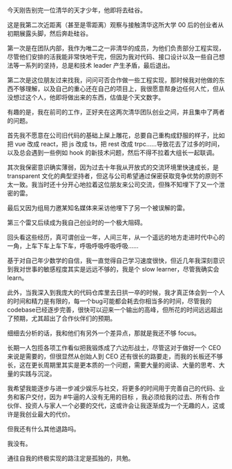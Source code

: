 
今天刚告别完一位清华的天才少年，他即将去硅谷。

这是我第二次近距离（甚至是零距离）观察与接触清华这所大学 00 后的创业者从初期展露头脚，然后奔赴硅谷。

第一次是在团队内部，我作为唯二之一非清华的成员，为他们负责部分工程实现，尽管他们安排的活我能非常快地干完，但因为我对代码、接口设计以及一些自己想法等一系列的坚持，总是和技术 leader 产生矛盾，最后退出。

第二次是这位朋友过来找我，问问可否合作做一些工程实现，那时候我对他做的东西不够理解，以及自己的重心还在自己的项目上，我很愿意帮身边任何人忙，但从没想过这个人，他即将做出来的东西，估值是个天文数字。

有趣的是，我在前司的工作，正好夹在这两次清华团队创业之间，并且集中了两者的问题。

首先我不愿意在公司旧代码的基础上屎上雕花，总要自己重构成舒服的样子，比如把 vue 改成 react，把 js 改成 ts，把 rest 改成 trpc……导致花去了过多的时间，以及总会遇到一些例如 hook 的新技术问题，然后不得不拉着大组长一起联调。

其次我保密意识确实薄弱，因为过去十年我从开放式的交流环境里快速成长，是 transparent 文化的典型坚持者，但这与公司希望通过保密获取竞争优势的原则不太一致。我当时还十分开心地拉着这位朋友来公司交流，但殊不知埋下了又一个泄密的雷。

最后又因为组局力邀某知名媒体来采访他埋下了另一个被误解的雷。

第三个雷又后续成为我自己创业时的一个极大阻碍。

回头看这些经历，真可谓创业一年，人间三年，从一个遥远的地方走进时代中心的一角，上车下车上车下车，呼吸呼吸呼吸呼吸……

基于对自己年少数学的自信，我一直觉得自己学习速度很快，但近几年我深刻意识到我对世事的敏感程度其实是远远不够的，我是个 slow learner，尽管我确实会 learn。

此外，当我深入到我庞大的代码仓库里去日拱一卒的时候，我才真正体会到一个人的时间和精力是有限的，每一个bug可能都会耗去你相当多的时间，尽管我的codebase已经逐步完善，很快可以迎来一个输出的高峰，但所花的时间远远超出了预期，尤其超出了合作伙伴们的预期。

细细去分析的话，我和他们有另外一个差异点，那就是我还不够 focus。

长期一人包揽各项工作看似把我锻炼成了六边形战士，尽管这对于做好一个 CEO 来说是需要的，但很显然从创始人到 CEO 还有很长的路要走，而我的长板还不够长，这在更长周期里其实是更本质的一个问题，需要大量的阅读、大量的思考、大量的实践与沉淀。

我希望我能逐步与进一步减少娱乐与社交，将更多的时间用于完善自己的代码、业务和客户交付，因为 #牛逼的人没有无用的目标 ，我必须给我的过去、所有合作伙伴、投资人与家人一个必要的交代，这或许会让我逐渐成为一个无趣的人，这或许是我创业最大的代价。

但我还有什么其他退路吗。

我没有。

通往自我的终极实现的路注定是孤独的，共勉。